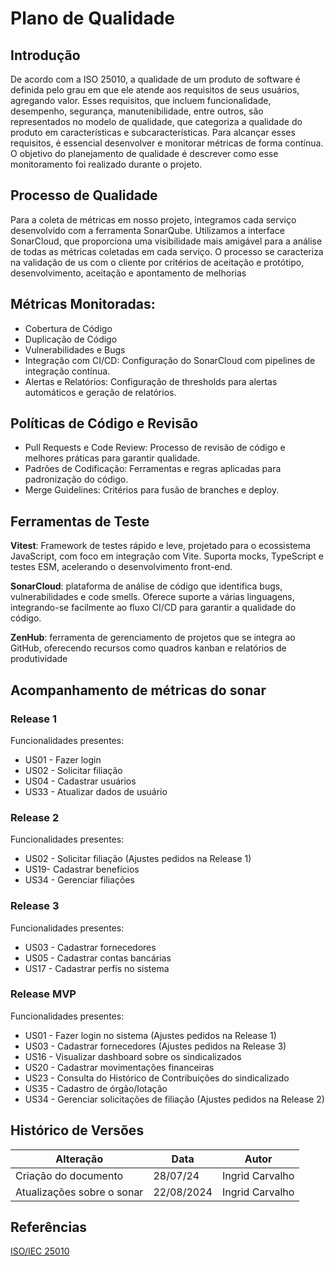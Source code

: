 # Plano de Qualidade


## Introdução

De acordo com a ISO 25010, a qualidade de um produto de software é definida pelo grau em que ele atende aos requisitos de seus usuários, agregando valor. Esses requisitos, que incluem funcionalidade, desempenho, segurança, manutenibilidade, entre outros, são representados no modelo de qualidade, que categoriza a qualidade do produto em características e subcaracterísticas. Para alcançar esses requisitos, é essencial desenvolver e monitorar métricas de forma contínua. O objetivo do planejamento de qualidade é descrever como esse monitoramento foi realizado durante o projeto.


## Processo de Qualidade

Para a coleta de métricas em nosso projeto, integramos cada serviço desenvolvido com a ferramenta SonarQube. Utilizamos a interface SonarCloud, que proporciona uma visibilidade mais amigável para a análise de todas as métricas coletadas em cada serviço.
O processo se caracteriza na validação de us com o cliente por critérios de aceitação e protótipo, desenvolvimento, aceitação e apontamento de melhorias

## Métricas Monitoradas:
* Cobertura de Código
* Duplicação de Código
* Vulnerabilidades e Bugs
* Integração com CI/CD: Configuração do SonarCloud com pipelines de integração contínua.
* Alertas e Relatórios: Configuração de thresholds para alertas automáticos e geração de relatórios.

## Políticas de Código e Revisão
* Pull Requests e Code Review: Processo de revisão de código e melhores práticas para garantir qualidade.
* Padrões de Codificação: Ferramentas e regras aplicadas para padronização do código.
* Merge Guidelines: Critérios para fusão de branches e deploy.

## Ferramentas de Teste 
**Vitest**: Framework de testes rápido e leve, projetado para o ecossistema JavaScript, com foco em integração com Vite. Suporta mocks, TypeScript e testes ESM, acelerando o desenvolvimento front-end.

**SonarCloud**: plataforma de análise de código que identifica bugs, vulnerabilidades e code smells. Oferece suporte a várias linguagens, integrando-se facilmente ao fluxo CI/CD para garantir a qualidade do código.

**ZenHub**: ferramenta de gerenciamento de projetos que se integra ao GitHub, oferecendo recursos como quadros kanban e relatórios de produtividade

## Acompanhamento de métricas do sonar

### Release 1

Funcionalidades presentes:
- US01 - Fazer login
- US02 - Solicitar filiação
- US04 - Cadastrar usuários
- US33 - Atualizar dados de usuário
  
### Release 2
Funcionalidades presentes:
- US02 - Solicitar filiação (Ajustes pedidos na Release 1)
- US19- Cadastrar benefícios
- US34 - Gerenciar filiações
  
### Release 3
Funcionalidades presentes:
- US03 - Cadastrar fornecedores
- US05 - Cadastrar contas bancárias
- US17 - Cadastrar perfis no sistema

### Release MVP
Funcionalidades presentes:
- US01 - Fazer login no sistema (Ajustes pedidos na Release 1)
- US03 - Cadastrar fornecedores (Ajustes pedidos na Release 3)
- US16 - Visualizar dashboard sobre os sindicalizados
- US20 - Cadastrar movimentações financeiras
- US23 - Consulta do Histórico de Contribuições do sindicalizado
- US35 - Cadastro de órgão/lotação
- US34 - Gerenciar solicitações de filiação (Ajustes pedidos na Release 2)

## Histórico de Versões
| Alteração            | Data     | Autor        |
|----------------------|----------|--------------|
| Criação do documento | 28/07/24 | Ingrid Carvalho |
| Atualizações sobre o sonar| 22/08/2024 | Ingrid Carvalho |

## Referências
[ISO/IEC 25010](https://iso25000.com/index.php/en/iso-25000-standards/iso-25010)
